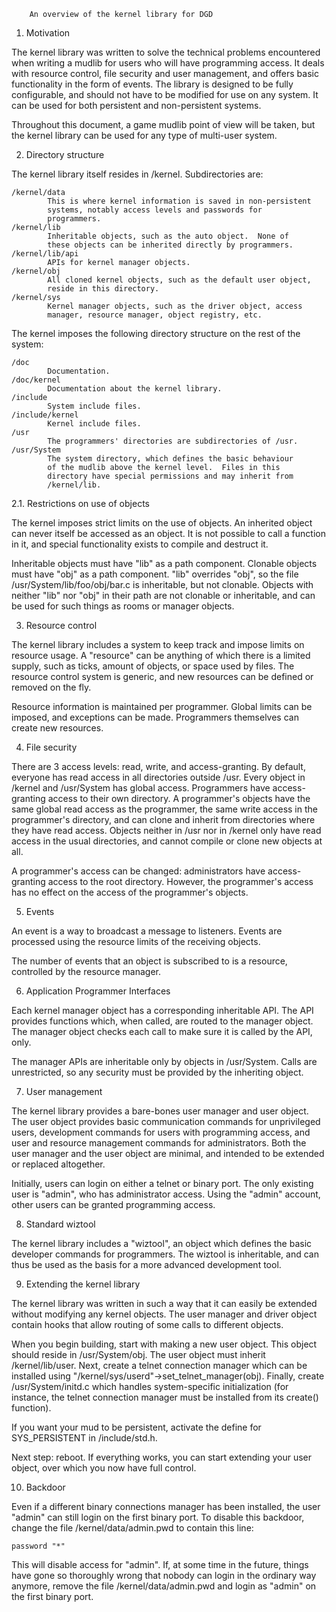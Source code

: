 		An overview of the kernel library for DGD


1. Motivation

The kernel library was written to solve the technical problems encountered
when writing a mudlib for users who will have programming access.  It deals
with resource control, file security and user management, and offers basic
functionality in the form of events.  The library is designed to be fully
configurable, and should not have to be modified for use on any system.  It
can be used for both persistent and non-persistent systems.

Throughout this document, a game mudlib point of view will be taken, but the
kernel library can be used for any type of multi-user system.


2. Directory structure

The kernel library itself resides in /kernel.  Subdirectories are:

    /kernel/data
		    This is where kernel information is saved in non-persistent
		    systems, notably access levels and passwords for
		    programmers.
    /kernel/lib
		    Inheritable objects, such as the auto object.  None of
		    these objects can be inherited directly by programmers.
    /kernel/lib/api
		    APIs for kernel manager objects.
    /kernel/obj
		    All cloned kernel objects, such as the default user object,
		    reside in this directory.
    /kernel/sys
		    Kernel manager objects, such as the driver object, access
		    manager, resource manager, object registry, etc.

The kernel imposes the following directory structure on the rest of the
system:

    /doc
		    Documentation.
    /doc/kernel
		    Documentation about the kernel library.
    /include
		    System include files.
    /include/kernel
		    Kernel include files.
    /usr
		    The programmers' directories are subdirectories of /usr.
    /usr/System
		    The system directory, which defines the basic behaviour
		    of the mudlib above the kernel level.  Files in this
		    directory have special permissions and may inherit from
		    /kernel/lib.


2.1. Restrictions on use of objects

The kernel imposes strict limits on the use of objects. An inherited object
can never itself be accessed as an object.  It is not possible to call a
function in it, and special functionality exists to compile and destruct it.

Inheritable objects must have "lib" as a path component.  Clonable objects
must have "obj" as a path component.  "lib" overrides "obj", so the file
/usr/System/lib/foo/obj/bar.c is inheritable, but not clonable.  Objects
with neither "lib" nor "obj" in their path are not clonable or inheritable,
and can be used for such things as rooms or manager objects.


3. Resource control

The kernel library includes a system to keep track and impose limits on
resource usage.  A "resource" can be anything of which there is a limited
supply, such as ticks, amount of objects, or space used by files.  The
resource control system is generic, and new resources can be defined or 
removed on the fly.

Resource information is maintained per programmer.  Global limits can be
imposed, and exceptions can be made.  Programmers themselves can create
new resources.


4. File security

There are 3 access levels: read, write, and access-granting.  By default,
everyone has read access in all directories outside /usr.  Every object in
/kernel and /usr/System has global access.  Programmers have access-granting
access to their own directory.  A programmer's objects have the same global
read access as the programmer, the same write access in the programmer's
directory, and can clone and inherit from directories where they have read
access.  Objects neither in /usr nor in /kernel only have read access in the
usual directories, and cannot compile or clone new objects at all.

A programmer's access can be changed: administrators have access-granting
access to the root directory.  However, the programmer's access has no effect
on the access of the programmer's objects.


5. Events

An event is a way to broadcast a message to listeners.  Events are
processed using the resource limits of the receiving objects.

The number of events that an object is subscribed to is a resource,
controlled by the resource manager.


6. Application Programmer Interfaces

Each kernel manager object has a corresponding inheritable API.  The API
provides functions which, when called, are routed to the manager object.
The manager object checks each call to make sure it is called by the API,
only.

The manager APIs are inheritable only by objects in /usr/System.  Calls
are unrestricted, so any security must be provided by the inheriting
object.


7. User management

The kernel library provides a bare-bones user manager and user object.
The user object provides basic communication commands for unprivileged
users, development commands for users with programming access, and
user and resource management commands for administrators.  Both the
user manager and the user object are minimal, and intended to be extended
or replaced altogether.

Initially, users can login on either a telnet or binary port.  The only
existing user is "admin", who has administrator access.  Using the
"admin" account, other users can be granted programming access.


8. Standard wiztool

The kernel library includes a "wiztool", an object which defines the basic
developer commands for programmers.  The wiztool is inheritable, and can
thus be used as the basis for a more advanced development tool.


9. Extending the kernel library

The kernel library was written in such a way that it can easily be extended
without modifying any kernel objects.  The user manager and driver object
contain hooks that allow routing of some calls to different objects.

When you begin building, start with making a new user object.  This object
should reside in /usr/System/obj.  The user object must inherit
/kernel/lib/user.  Next, create a telnet connection manager which can be
installed using "/kernel/sys/userd"->set_telnet_manager(obj).  Finally,
create /usr/System/initd.c which handles system-specific initialization
(for instance, the telnet connection manager must be installed from its
create() function).

If you want your mud to be persistent, activate the define for
SYS_PERSISTENT in /include/std.h.

Next step: reboot.  If everything works, you can start extending your
user object, over which you now have full control.


10. Backdoor

Even if a different binary connections manager has been installed, the
user "admin" can still login on the first binary port.  To disable this
backdoor, change the file /kernel/data/admin.pwd to contain this line:

    password "*"

This will disable access for "admin".  If, at some time in the future,
things have gone so thoroughly wrong that nobody can login in the
ordinary way anymore, remove the file /kernel/data/admin.pwd and login
as "admin" on the first binary port.
